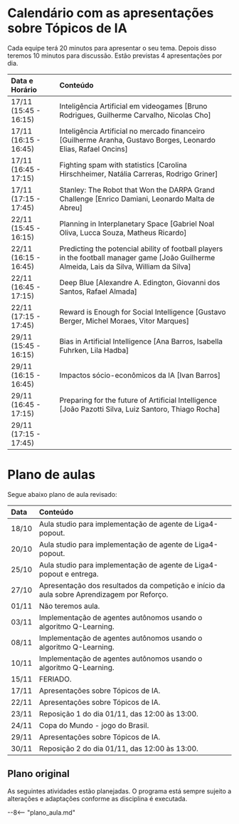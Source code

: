 # Calendário com as apresentações sobre Tópicos de IA

Cada equipe terá 20 minutos para apresentar o seu tema. Depois disso teremos 10 minutos para discussão. Estão previstas 4 apresentações por dia.

| Data e Horário  | Conteúdo                 |
|:----------------|:-------------------------|
| 17/11 (15:45 - 16:15) | Inteligência Artificial em videogames [Bruno Rodrigues, Guilherme Carvalho, Nicolas Cho]|
| 17/11 (16:15 - 16:45) | Inteligência Artificial no mercado financeiro [Guilherme Aranha, Gustavo Borges, Leonardo Elias, Rafael Oncins]|
| 17/11 (16:45 - 17:15) | Fighting spam with statistics [Carolina Hirschheimer, Natália Carreras, Rodrigo Griner]|
| 17/11 (17:15 - 17:45) | Stanley: The Robot that Won the DARPA Grand Challenge [Enrico Damiani, Leonardo Malta de Abreu]|
| 22/11 (15:45 - 16:15) | Planning in Interplanetary Space [Gabriel Noal Oliva, Lucca Souza, Matheus Ricardo]|
| 22/11 (16:15 - 16:45) | Predicting the potencial ability of football players in the football manager game [João Guilherme Almeida, Lais da Silva, William da Silva]|
| 22/11 (16:45 - 17:15) | Deep Blue [Alexandre A. Edington, Giovanni dos Santos, Rafael Almada]|
| 22/11 (17:15 - 17:45) | Reward is Enough for Social Intelligence [Gustavo Berger, Michel Moraes, Vitor Marques]|
| 29/11 (15:45 - 16:15) | Bias in Artificial Intelligence [Ana Barros, Isabella Fuhrken, Lila Hadba]|
| 29/11 (16:15 - 16:45) | Impactos sócio-econômicos da IA [Ivan Barros]|
| 29/11 (16:45 - 17:15) | Preparing for the future of Artificial Intelligence [João Pazotti Silva, Luiz Santoro, Thiago Rocha]|
| 29/11 (17:15 - 17:45) |                    |

# Plano de aulas

Segue abaixo plano de aula revisado:


| Data   | Conteúdo |
|:-------|:---------|
| 18/10  | Aula studio para implementação de agente de Liga4-popout.|
| 20/10  | Aula studio para implementação de agente de Liga4-popout.|
| 25/10  | Aula studio para implementação de agente de Liga4-popout e entrega.|
| 27/10  | Apresentação dos resultados da competição e início da aula sobre Aprendizagem por Reforço.|
| 01/11  | Não teremos aula. |
| 03/11  | Implementação de agentes autônomos usando o algoritmo Q-Learning.|
| 08/11  | Implementação de agentes autônomos usando o algoritmo Q-Learning.|
| 10/11  | Implementação de agentes autônomos usando o algoritmo Q-Learning.|
| 15/11  | FERIADO. |
| 17/11  | Apresentações sobre Tópicos de IA.|
| 22/11  | Apresentações sobre Tópicos de IA.|
| 23/11  | Reposição 1 do dia 01/11, das 12:00 às 13:00. |
| 24/11  | Copa do Mundo - jogo do Brasil. |
| 29/11  | Apresentações sobre Tópicos de IA.|
| 30/11  | Reposição 2 do dia 01/11, das 12:00 às 13:00. |


## Plano original

As seguintes atividades estão planejadas. O programa está sempre sujeito a alterações e adaptações conforme as disciplina é executada.

--8<-- "plano_aula.md"